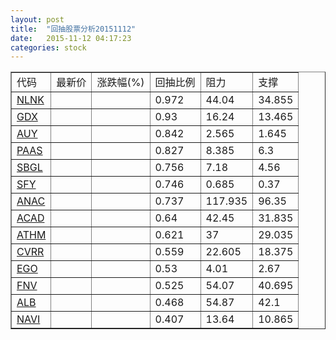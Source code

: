 ```yaml
---
layout: post
title:  "回抽股票分析20151112"
date:   2015-11-12 04:17:23
categories: stock
---
```

<script type="text/javascript">
var stockList = []
stockList.push('gb_nlnk');
stockList.push('gb_gdx');
stockList.push('gb_auy');
stockList.push('gb_paas');
stockList.push('gb_sbgl');
stockList.push('gb_sfy');
stockList.push('gb_anac');
stockList.push('gb_acad');
stockList.push('gb_athm');
stockList.push('gb_cvrr');
stockList.push('gb_ego');
stockList.push('gb_fnv');
stockList.push('gb_alb');
stockList.push('gb_navi');
</script>
<table border="1">
 <tr>
 <td>代码</td>
 <td>最新价</td>
 <td>涨跌幅(%)</td>
 <td>回抽比例</td>
 <td>阻力</td>
 <td>支撑</td>
</tr>
  <tr id="nlnk">
  <td><a href="http://stock.finance.sina.com.cn/usstock/quotes/NLNK.html" target="_blank">NLNK</a></td><td></td><td></td><td>0.972</td><td>44.04</td><td>34.855</td></tr>
  <tr id="gdx">
  <td><a href="http://stock.finance.sina.com.cn/usstock/quotes/GDX.html" target="_blank">GDX</a></td><td></td><td></td><td>0.93</td><td>16.24</td><td>13.465</td></tr>
  <tr id="auy">
  <td><a href="http://stock.finance.sina.com.cn/usstock/quotes/AUY.html" target="_blank">AUY</a></td><td></td><td></td><td>0.842</td><td>2.565</td><td>1.645</td></tr>
  <tr id="paas">
  <td><a href="http://stock.finance.sina.com.cn/usstock/quotes/PAAS.html" target="_blank">PAAS</a></td><td></td><td></td><td>0.827</td><td>8.385</td><td>6.3</td></tr>
  <tr id="sbgl">
  <td><a href="http://stock.finance.sina.com.cn/usstock/quotes/SBGL.html" target="_blank">SBGL</a></td><td></td><td></td><td>0.756</td><td>7.18</td><td>4.56</td></tr>
  <tr id="sfy">
  <td><a href="http://stock.finance.sina.com.cn/usstock/quotes/SFY.html" target="_blank">SFY</a></td><td></td><td></td><td>0.746</td><td>0.685</td><td>0.37</td></tr>
  <tr id="anac">
  <td><a href="http://stock.finance.sina.com.cn/usstock/quotes/ANAC.html" target="_blank">ANAC</a></td><td></td><td></td><td>0.737</td><td>117.935</td><td>96.35</td></tr>
  <tr id="acad">
  <td><a href="http://stock.finance.sina.com.cn/usstock/quotes/ACAD.html" target="_blank">ACAD</a></td><td></td><td></td><td>0.64</td><td>42.45</td><td>31.835</td></tr>
  <tr id="athm">
  <td><a href="http://stock.finance.sina.com.cn/usstock/quotes/ATHM.html" target="_blank">ATHM</a></td><td></td><td></td><td>0.621</td><td>37</td><td>29.035</td></tr>
  <tr id="cvrr">
  <td><a href="http://stock.finance.sina.com.cn/usstock/quotes/CVRR.html" target="_blank">CVRR</a></td><td></td><td></td><td>0.559</td><td>22.605</td><td>18.375</td></tr>
  <tr id="ego">
  <td><a href="http://stock.finance.sina.com.cn/usstock/quotes/EGO.html" target="_blank">EGO</a></td><td></td><td></td><td>0.53</td><td>4.01</td><td>2.67</td></tr>
  <tr id="fnv">
  <td><a href="http://stock.finance.sina.com.cn/usstock/quotes/FNV.html" target="_blank">FNV</a></td><td></td><td></td><td>0.525</td><td>54.07</td><td>40.695</td></tr>
  <tr id="alb">
  <td><a href="http://stock.finance.sina.com.cn/usstock/quotes/ALB.html" target="_blank">ALB</a></td><td></td><td></td><td>0.468</td><td>54.87</td><td>42.1</td></tr>
  <tr id="navi">
  <td><a href="http://stock.finance.sina.com.cn/usstock/quotes/NAVI.html" target="_blank">NAVI</a></td><td></td><td></td><td>0.407</td><td>13.64</td><td>10.865</td></tr>
</table>
